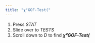 ```yaml
---
title: "χ²GOF-Test("
---
```


1. Press *STAT*
2. Slide over to *TESTS*
3. Scroll down to *D* to find ***χ²GOF-Test(***
